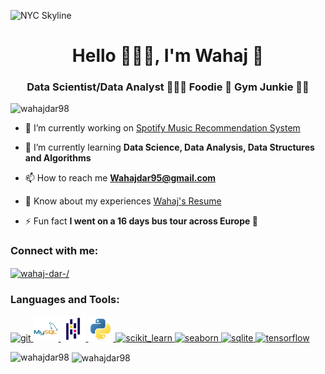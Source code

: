 ![NYC Skyline](https://user-images.githubusercontent.com/91620852/156086369-8a0e9c8c-9a39-46ea-a432-8a587fc36dc6.jpeg)

<h1 align="center">Hello 🙋🏽‍♂️, I'm Wahaj 🙂</h1>
<h3 align="center">Data Scientist/Data Analyst 👨🏽‍💻 Foodie 🍝 Gym Junkie 🏋️‍♂️</h3>

<p align="left"> <img src="https://komarev.com/ghpvc/?username=wahajdar98&label=Profile%20views&color=0e75b6&style=flat" alt="wahajdar98" /> </p>

- 🔭 I’m currently working on [Spotify Music Recommendation System](https://github.com/WahajDar98/SpotifyMusicRecommendationSystem)

- 🌱 I’m currently learning **Data Science, Data Analysis, Data Structures and Algorithms**

- 📫 How to reach me **Wahajdar95@gmail.com**

- 📄 Know about my experiences [Wahaj's Resume](https://docs.google.com/document/d/1DPN1QbJWTrYEQ7szIn7d7VMrZ1Zm4ZGJ/edit#)

- ⚡ Fun fact **I went on a 16 days bus tour across Europe 🚌**

<h3 align="left">Connect with me:</h3>
<p align="left">
<a href="https://linkedin.com/in/wahaj-dar-/" target="blank"><img align="center" src="https://raw.githubusercontent.com/rahuldkjain/github-profile-readme-generator/master/src/images/icons/Social/linked-in-alt.svg" alt="wahaj-dar-/" height="30" width="40" /></a>
</p>

<h3 align="left">Languages and Tools:</h3>
<p align="left"> <a href="https://git-scm.com/" target="_blank" rel="noreferrer"> <img src="https://www.vectorlogo.zone/logos/git-scm/git-scm-icon.svg" alt="git" width="40" height="40"/> </a> <a href="https://www.mysql.com/" target="_blank" rel="noreferrer"> <img src="https://raw.githubusercontent.com/devicons/devicon/master/icons/mysql/mysql-original-wordmark.svg" alt="mysql" width="40" height="40"/> </a> <a href="https://pandas.pydata.org/" target="_blank" rel="noreferrer"> <img src="https://raw.githubusercontent.com/devicons/devicon/2ae2a900d2f041da66e950e4d48052658d850630/icons/pandas/pandas-original.svg" alt="pandas" width="40" height="40"/> </a> <a href="https://www.python.org" target="_blank" rel="noreferrer"> <img src="https://raw.githubusercontent.com/devicons/devicon/master/icons/python/python-original.svg" alt="python" width="40" height="40"/> </a> <a href="https://scikit-learn.org/" target="_blank" rel="noreferrer"> <img src="https://upload.wikimedia.org/wikipedia/commons/0/05/Scikit_learn_logo_small.svg" alt="scikit_learn" width="40" height="40"/> </a> <a href="https://seaborn.pydata.org/" target="_blank" rel="noreferrer"> <img src="https://seaborn.pydata.org/_images/logo-mark-lightbg.svg" alt="seaborn" width="40" height="40"/> </a> <a href="https://www.sqlite.org/" target="_blank" rel="noreferrer"> <img src="https://www.vectorlogo.zone/logos/sqlite/sqlite-icon.svg" alt="sqlite" width="40" height="40"/> </a> <a href="https://www.tensorflow.org" target="_blank" rel="noreferrer"> <img src="https://www.vectorlogo.zone/logos/tensorflow/tensorflow-icon.svg" alt="tensorflow" width="40" height="40"/> </a> </p>

<p><img align="left" src="https://github-readme-stats.vercel.app/api/top-langs?username=wahajdar98&show_icons=true&locale=en&layout=compact" alt="wahajdar98" /></p>

<p>&nbsp;<img align="center" src="https://github-readme-stats.vercel.app/api?username=wahajdar98&show_icons=true&locale=en" alt="wahajdar98" /></p>
